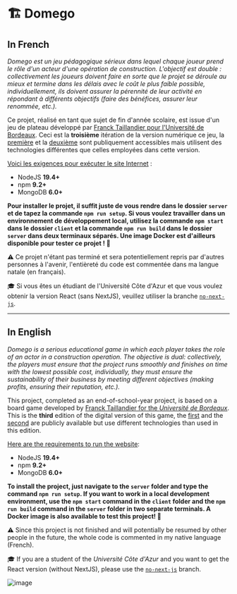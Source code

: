 # 🏗️ Domego

## In French

*Domego est un jeu pédagogique sérieux dans lequel chaque joueur prend le rôle d'un acteur d'une opération de construction. L'objectif est double : collectivement les joueurs doivent faire en sorte que le projet se déroule au mieux et termine dans les délais avec le coût le plus faible possible, individuellement, ils doivent assurer la pérennité de leur activité en répondant à différents objectifs (faire des bénéfices, assurer leur renommée, etc.).*

Ce projet, réalisé en tant que sujet de fin d'année scolaire, est issue d'un jeu de plateau développé par [Franck Taillandier pour l'Université de Bordeaux](https://www.i2m.u-bordeaux.fr/Projets/Autres-projets2/Domego). Ceci est la **troisième** itération de la version numérique ce jeu, la [première](https://github.com/Polytech-PFE2019/pfe2019-009) et la [deuxième](https://github.com/Denisko185/SI4-stage-Domego) sont publiquement accessibles mais utilisent des technologies différentes que celles employées dans cette version.

<ins>Voici les exigences pour exécuter le site Internet</ins> :
* NodeJS **19.4+**
* npm **9.2+**
* MongoDB **6.0+**

**Pour installer le projet, il suffit juste de vous rendre dans le dossier `server` et de tapez la commande `npm run setup`. Si vous voulez travailler dans un environnement de développement local, utilisez la commande `npm start` dans le dossier `client` et la commande `npm run build` dans le dossier `server` dans deux terminaux séparés. Une image Docker est d'ailleurs disponible pour tester ce projet ! 🐳**

⚠️ Ce projet n'étant pas terminé et sera potentiellement repris par d'autres personnes à l'avenir, l'entièreté du code est commentée dans ma langue natale (en français).

🎓 Si vous êtes un étudiant de l'Université Côte d'Azur et que vous voulez obtenir la version React (sans NextJS), veuillez utiliser la branche [`no-next-js`](https://github.com/FlorianLeChat/Domego/tree/no-next-js).

___

## In English

*Domego is a serious educational game in which each player takes the role of an actor in a construction operation. The objective is dual: collectively, the players must ensure that the project runs smoothly and finishes on time with the lowest possible cost, individually, they must ensure the sustainability of their business by meeting different objectives (making profits, ensuring their reputation, etc.).*

This project, completed as an end-of-school-year project, is based on a board game developed by [Franck Taillandier for the *Université de Bordeaux*](https://www.i2m.u-bordeaux.fr/Projets/Autres-projets2/Domego). This is the **third** edition of the digital version of this game, the [first](https://github.com/Polytech-PFE2019/pfe2019-009) and the [second](https://github.com/Denisko185/SI4-stage-Domego) are publicly available but use different technologies than used in this edition.

<ins>Here are the requirements to run the website</ins>:
* NodeJS **19.4+**
* npm **9.2+**
* MongoDB **6.0+**

**To install the project, just navigate to the `server` folder and type the command `npm run setup`. If you want to work in a local development environment, use the `npm start` command in the `client` folder and the `npm run build` command in the `server` folder in two separate terminals. A Docker image is also available to test this project! 🐳**

⚠️ Since this project is not finished and will potentially be resumed by other people in the future, the whole code is commented in my native language (French).

🎓 If you are a student of the *Université Côte d'Azur* and you want to get the React version (without NextJS), please use the [`no-next-js`](https://github.com/FlorianLeChat/Domego/tree/no-next-js) branch.

![image](https://user-images.githubusercontent.com/26360935/187244717-ded14a02-f08f-49e3-a5be-1a0fe51eecef.jpg)